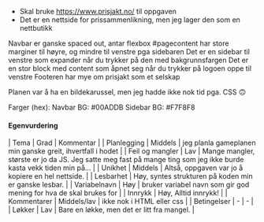 * Skal bruke https://www.prisjakt.no/ til oppgaven
* Det er en nettside for prissammenlikning, men jeg lager den som en nettbutikk


Navbar er ganske spaced out, antar flexbox
#pagecontent har store marginer til høyre, og mindre til venstre pga sidebaren
Det er en sidebar til venstre som expander når du trykker på den med bakgrunnsfargen 
Det er en stor block med content som åpnet seg når du trykker på logoen oppe til venstre
Footeren har mye om prisjakt som et selskap


Planen var å ha en bildekarussel, men jeg hadde ikke nok tid pga. CSS 🙃

Farger (hex):
Navbar BG: #00ADDB
Sidebar BG: #F7F8F8



#### Egenvurdering
| Tema | Grad | Kommentar |
| Planlegging | Middels | jeg planla gameplanen min ganske greit, ihvertfall i hodet   |
| Feil og mangler | Lav | Mange mangler, største er jo da JS. Jeg satte meg fast på mange ting som jeg ikke burde kasta vekk tiden min på...   |
| Unikhet | Middels | Altså, oppgaven var jo å kopiere en hel nettside.   |
| Lesbarhet | Høy, syntes strukturen på koden min er ganske lesbar. |
| Variabelnavn | Høy | bruker variabel navn som gir god mening for hva de skal brukes for |
| Innrykk | Høy, Alltid innrykk! |
| Kommentarer | Middels/lav | ikke nok i HTML eller css |
| Betingelser | - | -  |
| Løkker | Lav | Bare en løkke, men det er litt fra mangel. |